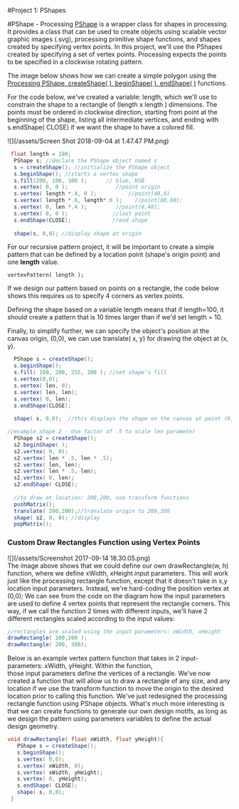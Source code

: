 #Project 1: PShapes  


#PShape - Processing
[PShape](https://processing.org/reference/PShape.html) is a wrapper class for shapes in processing. It provides a class that can be used to create objects using scalable vector graphic images (.svg), processing primitive shape functions, and shapes created by specifying vertex points. In this project, we'll use the PShapes created by specifying a set of vertex points. Processing expects the points to be specified in a clockwise rotating pattern.


The image below shows how we can create a simple polygon using the [Processing PShape, createShape\( \), beginShape\( \), endShape\( \)](https://processing.org/reference/beginShape_.html) functions.

For the code below, we've created a variable: length, which we'll use to constrain the shape to a rectangle of (length x length ) dimensions.  The points must be ordered in clockwise direction, starting from point at the beginning of the shape, listing all intermediate vertices, and ending with s.endShape( CLOSE) if we want the shape to have a colored fill.


![](/assets/Screen Shot 2018-09-04 at 1.47.47 PM.png)

```java
 float length = 100;
  PShape s; //declare the PShape object named s
  s = createShape(); //initialize the PShape object
  s.beginShape(); //starts a vertex shape
  s.fill(200, 100, 100 );      // blue, HSB
  s.vertex( 0, 0 );               //point origin
  s.vertex( length *.4, 0 );          //point(40,0)
  s.vertex( length *.6, length*.6 );    //point(60,60);
  s.vertex( 0, len *.4 );         //point(0,40);
  s.vertex( 0, 0 );              //last point
  s.endShape(CLOSE);             //end shape
  
  shape(s, 0,0); //display shape at origin
```

For our recursive pattern project, it will be important to create a simple pattern that can be defined by a location point \(shape's origin point\) and one **length** value.

`vertexPattern( length );`

If we design our pattern based on points on a rectangle, the code below shows this requires us to specify 4 corners as vertex points.  

Defining the shape based on a variable length means that if length=100, it should create a pattern that is 10 times larger than if we'd set length = 10.

Finally, to simplify further, we can specify the object's position at the canvas origin, (0,0), we can use translate( x, y) for drawing the object at (x, y).

```java
  PShape s = createShape();
  s.beginShape();
  s.fill( 100, 200, 255, 100 ); //set shape's fill
  s.vertex(0,0);
  s.vertex( len, 0);
  s.vertex( len, len);
  s.vertex( 0, len);
  s.endShape(CLOSE);
  
  shape( s, 0,0);  //this displays the shape on the canvas at point (0,0)

//example shape 2 - Use factor of .5 to scale len parameter
  PShape s2 = createShape();
  s2.beginShape( );
  s2.vertex( 0, 0);
  s2.vertex( len * .5, len * .5);
  s2.vertex( len, len);
  s2.vertex( len * .5, len);
  s2.vertex( 0, len);
  s2.endShape( CLOSE);
  
  //to draw at location: 200,200, use transform functions
  pushMatrix();
  translate( 200,200);//translate origin to 200,200
  shape( s2, 0, 0); //display 
  popMatrix();
```

### Custom Draw Rectangles Function using Vertex Points

![](/assets/Screenshot 2017-09-14 18.30.05.png)  
The image above shows that we could define our own drawRectangle\(w, h\) function, where we define xWidth, xHeight input parameters.  This will work just like the processing rectangle function, except that it doesn't take in x,y location input parameters. Instead, we're hard-coding the position vertex at \(0,0\);  We can see from the code on the diagram how the input parameters are used to define 4 vertex points that represent the rectangle corners.  This way, if we call the function 2 times with different inputs, we'll have 2 different rectangles scaled according to the input values:

```java
//rectangles are scaled using the input parameters: xWidth, xHeight
drawRectangle( 100,200 );
drawRectangle( 200, 300);
```

Below is an example vertex pattern function that takes in 2 input-parameters: xWidth, yHeight.  Within the function,   
those input parameters define the vertices of a rectangle.  We've now created a function that will allow us to draw a rectangle of any size, and any location if we use the transform function to move the origin to the desired location prior to calling this function.  We've just redesigned the processing rectangle function using PShape objects.  What's much more interesting is that we can create functions to generate our own design motifs, as long as we design the pattern using parameters variables to define the actual design geometry.

```java
void drawRectangle( float xWidth, float yHeight){
   PShape s = createShape();
   s.beginShape();
   s.vertex( 0,0);
   s.vertex( xWidth, 0);
   s.vertex( xWidth, yHeight);
   s.vertex( 0, yHeight);
   s.endShape( CLOSE);
   shape( s, 0,0);
 }
```



